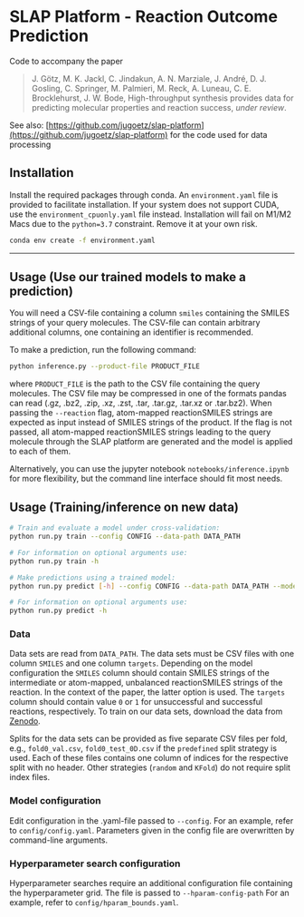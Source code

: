 # SLAP Platform - Reaction Outcome Prediction
Code to accompany the paper

>J. Götz, M. K. Jackl, C. Jindakun, A. N. Marziale, J. André, D. J. Gosling, C. Springer, M. Palmieri, M. Reck, A. Luneau, C. E. Brocklehurst, J. W. Bode, High-throughput synthesis provides data for predicting molecular properties and reaction success, *under review*.

See also:
[https://github.com/jugoetz/slap-platform](https://github.com/jugoetz/slap-platform) for the code used for data processing

## Installation

Install the required packages through conda. An `environment.yaml` file is provided to facilitate installation.
If your system does not support CUDA, use the `environment_cpuonly.yaml` file instead.
Installation will fail on M1/M2 Macs due to the `python=3.7` constraint. Remove it at your own risk.
```bash
conda env create -f environment.yaml
```

---
## Usage (Use our trained models to make a prediction)

You will need a CSV-file containing a column `smiles` containing the SMILES strings of your query molecules.
The CSV-file can contain arbitrary additional columns, one containing an identifier is recommended.

To make a prediction, run the following command:
```bash
python inference.py --product-file PRODUCT_FILE
```
where `PRODUCT_FILE` is the path to the CSV file containing the query molecules. The CSV file may be compressed in one
of the formats pandas can read (.gz, .bz2, .zip, .xz, .zst, .tar, .tar.gz, .tar.xz or .tar.bz2).
When passing the `--reaction` flag, atom-mapped reactionSMILES strings are expected as input instead of SMILES strings of the product.
If the flag is not passed, all atom-mapped reactionSMILES strings leading to the query molecule through the SLAP platform are generated and the model is applied to each of them.

Alternatively, you can use the jupyter notebook `notebooks/inference.ipynb` for more flexibility,
but the command line interface should fit most needs.


## Usage (Training/inference on new data)
```bash
# Train and evaluate a model under cross-validation:
python run.py train --config CONFIG --data-path DATA_PATH

# For information on optional arguments use:
python run.py train -h
```


```bash
# Make predictions using a trained model:
python run.py predict [-h] --config CONFIG --data-path DATA_PATH --model-path MODEL_PATH

# For information on optional arguments use:
python run.py predict -h
```


### Data
Data sets are read from `DATA_PATH`. The data sets must be CSV files with one column `SMILES` and one column `targets`.
Depending on the model configuration the `SMILES` column should contain SMILES strings of the intermediate or
atom-mapped, unbalanced reactionSMILES strings of the reaction. In the context of the paper, the latter option is used.
The `targets` column should contain value `0` or `1` for unsuccessful and successful reactions, respectively.
To train on our data sets, download the data from [Zenodo](https://doi.org/10.5281/zenodo.7950707).

Splits for the data sets can be provided as five separate CSV files per fold, e.g.,
`fold0_val.csv`, `fold0_test_0D.csv` if the `predefined` split strategy is used.
Each of these files contains one column of indices for the respective split with no header.
Other strategies (`random` and `KFold`) do not require split index files.


### Model configuration
Edit configuration in the .yaml-file passed to `--config`.
For an example, refer to `config/config.yaml`.
Parameters given in the config file are overwritten by command-line arguments.


### Hyperparameter search configuration
Hyperparameter searches require an additional configuration file containing the hyperparameter grid.
The file is passed to `--hparam-config-path`
For an example, refer to `config/hparam_bounds.yaml`.
